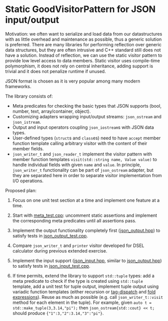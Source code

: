 # Static GoodVisitorPattern for JSON input/output

Motivation: we often want to serialize and load data from our datastructures with as little overhead and maintenance as possible, thus a generic solution is preferred. There are many libraries for performing reflection over generic data structures, but they are often intrusive and C++ standard still does not have a solution. Instead of reflection, we can use the static visitor pattern to provide low level access to data members. Static visitor uses compile-time polymorphism, it does not rely on central inheritance, adding support is trivial and it does not penalize runtime if unused.

JSON format is chosen as it is very popular among many modern frameworks.

The library consists of:
- Meta predicates for checking the basic types that JSON supports (bool, number, text, array/container, object).
- Customizing adapters wrapping input/output streams: `json_ostream` and `json_istream`.
- Output and input operators coupling `json_iostream`s with JSON data types.
- User-defined types (`struct`s and `class`es) need to have `accept` member function template calling arbitrary visitor with the content of their member fields.
- `json_writer_t` and `json_reader_t` implement the visitor pattern with member function templates `visit(std::string name, Value value)` to handle individual fields with given `name` and `value`. In principle, `json_writer_t` functionality can be part of `json_ostream` adapter, but they are separated here in order to separate visitor implementation from I/O operations.

Proposed plan:

1. Focus on one unit test section at a time and implement one feature at a time.
2. Start with [meta_test.cpp](src/meta_test.cpp): uncomment static assertions and implement the corresponding meta predicates until all assertions pass.
3. Implement the output functionality completely first ([json_output.hpp](include/json_output.hpp)) to satisfy tests in [json_output_test.cpp](src/json_output_test.cpp).

4. Compare `json_writer_t` and `printer` visitor developed for DSEL calculator during previous extended exercise.

5. Implement the input support ([json_input.hpp](include/json_input.hpp), similar to [json_output.hpp](include/json_output.hpp)) to satisfy tests in [json_input_test.cpp](src/json_input_test.cpp).

6. If time permits, extend the library to support `std::tuple` types: add a meta predicate to check if the type is created using `std::tuple` template, add a unit test for tuple output, implement tuple output using variadic function templates (either recursion or [tag-dispatch](https://en.cppreference.com/w/cpp/utility/integer_sequence) and [fold expressions](https://en.cppreference.com/w/cpp/language/fold)). Reuse as much as possible (e.g. call `json_writer_t::visit` method for each element in the tuple).
   For example, given `auto t = std::make_tuple(3,3.14,"pi");` then `json_ostream{std::cout} << t;` should produce `{"1":3,"2":3.14,"3":"pi"}`.